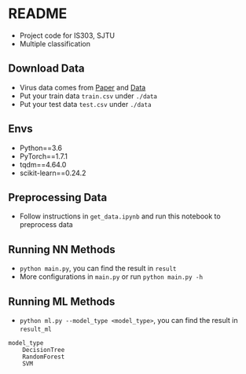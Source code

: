 # README
- Project code for IS303, SJTU
- Multiple classification
## Download Data
- Virus data comes from [Paper](https://arxiv.org/abs/2103.00602) and [Data](https://www.kaggle.com/datasets/datamunge/virusmnist)
- Put your train data `train.csv` under `./data`
- Put your test data `test.csv` under `./data`

## Envs
- Python==3.6
- PyTorch==1.7.1
- tqdm==4.64.0
- scikit-learn==0.24.2

## Preprocessing Data
- Follow instructions in `get_data.ipynb` and run this notebook to preprocess data

## Running NN Methods
- `python main.py`, you can find the result in `result`
- More configurations in `main.py` or run `python main.py -h`

## Running ML Methods
- `python ml.py --model_type <model_type>`, you can find the result in `result_ml`
```console
model_type
    DecisionTree
    RandomForest
    SVM
```
